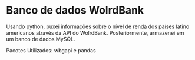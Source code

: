 # Banco de dados WolrdBank
Usando python, puxei informações sobre o nível de renda dos países latino americanos através da API do WolrdBank. Posteriormente, armazenei em um banco de dados MySQL.

Pacotes Utilizados: wbgapi e pandas
